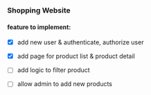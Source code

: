 ### Shopping Website

#### feature to implement:
- [x] add new user &  authenticate, authorize user
- [x] add page for product list & product detail
- [ ] add logic to filter product
- [ ] allow admin to add new products



